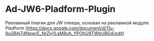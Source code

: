 Ad-JW6-Pladform-Plugin
======================
Рекламный плагин для JW плеера, основан на рекламной модуле Pladform (https://docs.google.com/document/d/11u-9u2BAjT4NpwrE_NrZiy1LsM8uh_YPOhU9TWbUBG4/edit)
